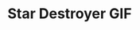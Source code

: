 # Star Destroyer GIF

<figure><img src="../../.gitbook/assets/Star Destroyer Compressed.gif" alt=""><figcaption></figcaption></figure>
